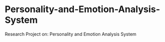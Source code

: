 # Personality-and-Emotion-Analysis-System
Research Project on: Personality and Emotion Analysis System
